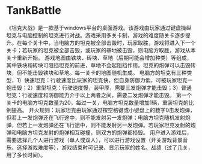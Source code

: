 # TankBattle
《坦克大战》是一款基于windows平台的桌面游戏。该游戏由玩家通过键盘操纵坦克与电脑控制的坦克进行对战。游戏采用多关卡制，游戏的难度随关卡逐步提升。在每个关卡中，当电脑方的坦克被全部击毁时，玩家取胜，游戏将进入下一个关卡；若玩家的坦克被全部击毁，或玩家的基地被击毁，则电脑方取胜，游戏从本关卡重新开始。
游戏地图由铁块、砖块、草地（后期可能会增加种类）等组成，其中铁块和砖块可阻挡坦克的前进，草地不会起阻挡作用。坦克的炮弹可以击毁砖块，但不能击毁铁块和草地。每一关卡的地图随机生成。
电脑方的坦克有三种类型，1）快速坦克：行驶速度比玩家的坦克快，但自身防御力低，可被玩家坦克一炮击毁；2）重型坦克：行驶速度慢，装甲厚，需要三发炮弹才能击毁；3）普通坦克：行驶速度和防御能力介于以上两者之间，需要二发炮弹才能击毁。
第一个关卡的电脑方坦克数量为20，每过一关，电脑方坦克数量增加1辆，重装坦克的比例提高。
开火规则：玩家坦克由玩家通过按空格键或小键盘上的数字0击发炮弹，但若上一发炮弹还在飞行途中，则不能发射另一发炮弹；电脑方坦克随机发射炮弹，但若上一发炮弹还在飞行途中，则不能发射另一发炮弹。若玩家坦克发射的炮弹和电脑方坦克发射的炮弹相互碰撞，则双方的炮弹都损毁。
用户进入游戏后，需要选择几个人进行游戏（单人或双人），可以进行游戏设置（开关游戏背景音乐、选择游戏难度等），游戏结束时可记录、显示玩家的姓名、战绩（过了几关，用了多长时间）。
